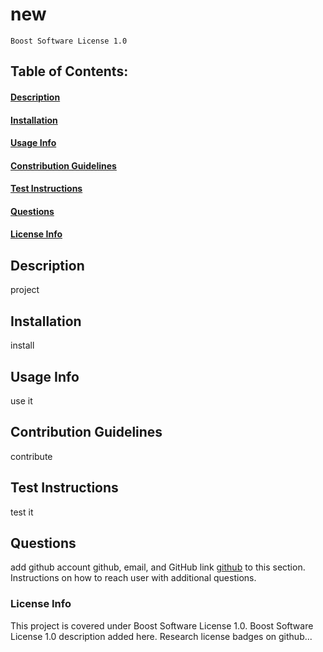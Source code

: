 # new
    Boost Software License 1.0
## Table of Contents:
#### [Description](https://github.com/archonology/Pro-Readme-Generator/blob/main/README.md#description)
#### [Installation](https://github.com/archonology/Pro-Readme-Generator/blob/main/README.md#installation)
#### [Usage Info](https://github.com/archonology/Pro-Readme-Generator/blob/main/README.md#usage-info)
#### [Constribution Guidelines](https://github.com/archonology/Pro-Readme-Generator/blob/main/README.md#constribution-guidelines)
#### [Test Instructions](https://github.com/archonology/Pro-Readme-Generator/blob/main/README.md#test-instructions)
#### [Questions](https://github.com/archonology/Pro-Readme-Generator/blob/main/README.md#questions)
#### [License Info](https://github.com/archonology/Pro-Readme-Generator/blob/main/README.md#license-info)

## Description
project
    
## Installation
install

## Usage Info
use it

## Contribution Guidelines
contribute

## Test Instructions
test it

## Questions
add github account github, email, and GitHub link [github](https://github.com/github)  to this section. Instructions on how to reach user with additional questions.
    
### License Info
This project is covered under Boost Software License 1.0. Boost Software License 1.0 description added here. Research license badges on github...